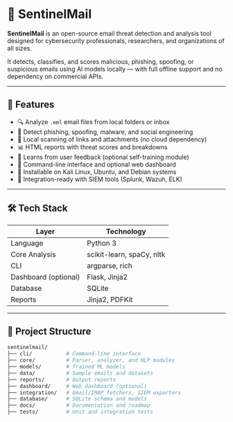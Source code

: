 # 📧 SentinelMail

**SentinelMail** is an open-source email threat detection and analysis tool designed for cybersecurity professionals, researchers, and organizations of all sizes.

It detects, classifies, and scores malicious, phishing, spoofing, or suspicious emails using AI models locally — with full offline support and no dependency on commercial APIs.

---

## 🚀 Features

- 🔍 Analyze `.eml` email files from local folders or inbox
- 🧠 Detect phishing, spoofing, malware, and social engineering
- 🔐 Local scanning of links and attachments (no cloud dependency)
- 📊 HTML reports with threat scores and breakdowns
- 🔁 Learns from user feedback (optional self-training module)
- 🧰 Command-line interface and optional web dashboard
- 🐧 Installable on Kali Linux, Ubuntu, and Debian systems
- 📡 Integration-ready with SIEM tools (Splunk, Wazuh, ELK)

---

## 🛠️ Tech Stack

| Layer            | Technology              |
|------------------|--------------------------|
| Language         | Python 3                |
| Core Analysis    | scikit-learn, spaCy, nltk |
| CLI              | argparse, rich          |
| Dashboard (optional) | Flask, Jinja2        |
| Database         | SQLite                  |
| Reports          | Jinja2, PDFKit          |

---

## 📁 Project Structure

```bash
sentinelmail/
├── cli/           # Command-line interface
├── core/          # Parser, analyzer, and NLP modules
├── models/        # Trained ML models
├── data/          # Sample emails and datasets
├── reports/       # Output reports
├── dashboard/     # Web dashboard (optional)
├── integration/   # Gmail/IMAP fetchers, SIEM exporters
├── database/      # SQLite schema and models
├── docs/          # Documentation and roadmap
├── tests/         # Unit and integration tests
